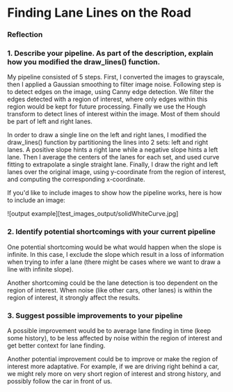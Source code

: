 # **Finding Lane Lines on the Road** 



### Reflection

### 1. Describe your pipeline. As part of the description, explain how you modified the draw_lines() function.

My pipeline consisted of 5 steps. First, I converted the images to grayscale, then I applied a Gaussian smoothing to filter image noise.
Following step is to detect edges on the image, using Canny edge detection. We filter the edges detected with a region of interest, where only edges within this region would be kept for future processing. Finally we use the Hough transform to detect lines of interest within the image. Most of them should be part of left and right lanes.

In order to draw a single line on the left and right lanes, I modified the draw_lines() function by partitioning the lines into 2 sets: left and right lanes. A positive slope hints a right lane while a negative slope hints a left lane. Then I average the centers of the lanes for each set, and used curve fitting to extrapolate a single straight lane. Finally, I draw the right and left lanes over the original image, using y-coordinate from the region of interest, and computing the corresponding x-coordinate.

If you'd like to include images to show how the pipeline works, here is how to include an image: 

![output example][test_images_output/solidWhiteCurve.jpg]


### 2. Identify potential shortcomings with your current pipeline


One potential shortcoming would be what would happen when the slope is infinite. In this case, I exclude the slope which result in a loss of information when trying to infer a lane (there might be cases where we want to draw a line with infinite slope). 

Another shortcoming could be the lane detection is too dependent on the region of interest. When noise (like other cars, other lanes) is within the region of interest, it strongly affect the results.




### 3. Suggest possible improvements to your pipeline

A possible improvement would be to average lane finding in time (keep some history), to be less affected by noise within the region of interest and get better context for lane finding.

Another potential improvement could be to improve or make the region of interest more adaptative. For example, if we are driving right behind a car, we might rely more on very short region of interest and strong history, and possibly follow the car in front of us.
